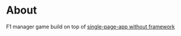 # About

F1 manager game build on top of [single-page-app without framework](https://github.com/braadworst/single-page-application)
